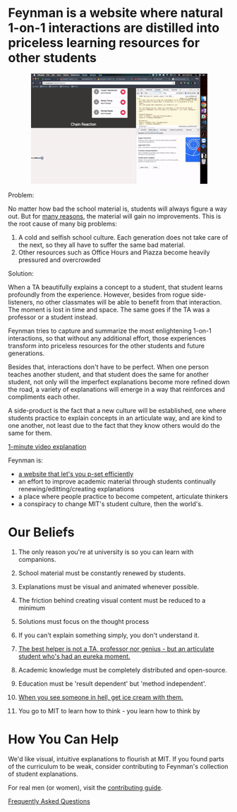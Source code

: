 # Feynman is a website where natural 1-on-1 interactions are distilled into priceless learning resources for other students

<p align="center">
  <img src="demo.gif" style="max-height: 250px;" alt="Feynman Preview">
</p>

Problem:

No matter how bad the school material is, students will always figure a way out. But for [many reasons](./doc/subject_evals.md), the material will gain no improvements. This is the root cause of many big problems:
  1) A cold and selfish school culture. Each generation does not take care of the next, so they all have to suffer the same bad material. 
  2) Other resources such as Office Hours and Piazza become heavily pressured and overcrowded 

Solution:

When a TA beautifully explains a concept to a student, that student learns profoundly from the experience. However, besides from rogue side-listeners, no other classmates will be able to benefit from that interaction. The moment is lost in time and space. The same goes if the TA was a professor or a student instead. 

Feynman tries to capture and summarize the most enlightening 1-on-1 interactions, so that without any additional effort, those experiences transform into priceless resources for the other students and future generations. 

Besides that, interactions don't have to be perfect. When one person teaches another student, and that student does the same for another student, not only will the imperfect explanations become more refined down the road, a variety of explanations will emerge in a way that reinforces and compliments each other. 

A side-product is the fact that a new culture will be established, one where students practice to explain concepts in an articulate way, and are kind to one another, not least due to the fact that they know others would do the same for them. 

[1-minute video explanation](https://www.youtube.com/watch?v=zsbHQWGIQ9Q)

Feynman is: 
- [a website that let's you p-set efficiently](./doc/website_intro.md)
- an effort to improve academic material through students continually renewing/editting/creating explanations
- a place where people practice to become competent, articulate thinkers  
- a conspiracy to change MIT's student culture, then the world's. 

# Our Beliefs

1) The only reason you're at university is so you can learn with companions.  

2) School material must be constantly renewed by students.

3) Explanations must be visual and animated whenever possible.

4) The friction behind creating visual content must be reduced to a minimum 

5) Solutions must focus on the thought process 

6) If you can't explain something simply, you don't understand it.

7) [The best helper is not a TA, professor nor genius - but an articulate student who's had an eureka moment.](./doc/best_helper.md)

8) Academic knowledge must be completely distributed and open-source. 

9) Education must be 'result dependent' but 'method independent'.  

10) [When you see someone in hell, get ice cream with them.](./doc/never_abandon.md)

11) You go to MIT to learn how to think - you learn how to think by 

# How You Can Help 

We'd like visual, intuitive explanations to flourish at MIT. If you found parts of the curriculum to be weak, consider contributing to Feynman's collection of student explanations. 

For real men (or women), visit the [contributing guide](CONTRIBUTING.md). 

[Frequently Asked Questions](FAQ.md)
